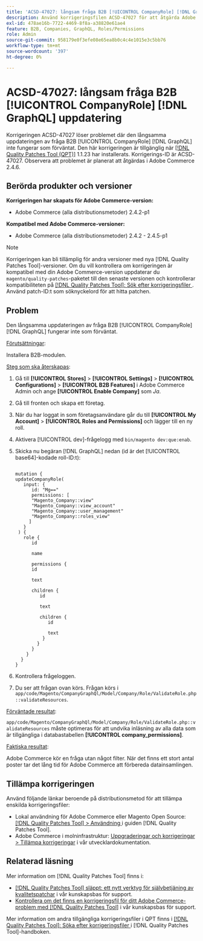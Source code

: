 ```yaml
---
title: 'ACSD-47027: långsam fråga B2B [!UICONTROL CompanyRole] [!DNL GraphQL] update'
description: Använd korrigeringsfilen ACSD-47027 för att åtgärda Adobe Commerce-problemet där det finns en långsam uppdatering av B2B [!UICONTROL CompanyRole] [!DNL GraphQL] -frågan.
exl-id: 478ae16b-7722-4469-8f8a-a38820e61ae4
feature: B2B, Companies, GraphQL, Roles/Permissions
role: Admin
source-git-commit: 958179e0f3efe08e65ea8b0c4c4e1015e3c5bb76
workflow-type: tm+mt
source-wordcount: '397'
ht-degree: 0%

---
```


# ACSD-47027: långsam fråga B2B [!UICONTROL CompanyRole] [!DNL GraphQL] uppdatering

Korrigeringen ACSD-47027 löser problemet där den långsamma uppdateringen av fråga B2B [!UICONTROL CompanyRole] [!DNL GraphQL] inte fungerar som förväntat. Den här korrigeringen är tillgänglig när [[!DNL Quality Patches Tool (QPT)]](/help/announcements/adobe-commerce-announcements/magento-quality-patches-released-new-tool-to-self-serve-quality-patches.md) 1.1.23 har installerats. Korrigerings-ID är ACSD-47027. Observera att problemet är planerat att åtgärdas i Adobe Commerce 2.4.6.

## Berörda produkter och versioner

**Korrigeringen har skapats för Adobe Commerce-version:**
* Adobe Commerce (alla distributionsmetoder) 2.4.2-p1

**Kompatibel med Adobe Commerce-versioner:**
* Adobe Commerce (alla distributionsmetoder) 2.4.2 - 2.4.5-p1

>[!NOTE]
>
>Korrigeringen kan bli tillämplig för andra versioner med nya [!DNL Quality Patches Tool]-versioner. Om du vill kontrollera om korrigeringen är kompatibel med din Adobe Commerce-version uppdaterar du `magento/quality-patches`-paketet till den senaste versionen och kontrollerar kompatibiliteten på [[!DNL Quality Patches Tool]: Sök efter korrigeringsfiler ](https://experienceleague.adobe.com/tools/commerce-quality-patches/index.html). Använd patch-ID:t som söknyckelord för att hitta patchen.

## Problem

Den långsamma uppdateringen av fråga B2B [!UICONTROL CompanyRole] [!DNL GraphQL] fungerar inte som förväntat.

<u>Förutsättningar</u>:

Installera B2B-modulen.

<u>Steg som ska återskapas</u>:

1. Gå till **[!UICONTROL Stores]** > **[!UICONTROL Settings]** > **[!UICONTROL Configurations]** > **[!UICONTROL B2B Features]** i Adobe Commerce Admin och ange **[!UICONTROL Enable Company]** som _Ja_.
1. Gå till fronten och skapa ett företag.
1. När du har loggat in som företagsanvändare går du till **[!UICONTROL My Account]** > **[!UICONTROL Roles and Permissions]** och lägger till en ny roll.
1. Aktivera [!UICONTROL dev]-frågelogg med `bin/magento dev:que:enab`.
1. Skicka nu begäran [!DNL GraphQL] nedan (id är det [!UICONTROL base64]-kodade roll-ID:t):

   <pre><code>
   mutation {
   updateCompanyRole(
      input: {
         id: "Mg=="
         permissions: [
         "Magento_Company::view"
         "Magento_Company::view_account"
         "Magento_Company::user_management"
         "Magento_Company::roles_view"
        ]
      }
    ) {
      role {
         id

         name

         permissions {
         id

         text

         children {
            id

            text

            children {
               id

               text
             }
           }
         }
       }
     }
   }
   </code></pre>

1. Kontrollera frågeloggen.
1. Du ser att frågan ovan körs. Frågan körs i `app/code/Magento/CompanyGraphQl/Model/Company/Role/ValidateRole.php::validateResources`.

<u>Förväntade resultat</u>:

`app/code/Magento/CompanyGraphQl/Model/Company/Role/ValidateRole.php::validateResources` måste optimeras för att undvika inläsning av alla data som är tillgängliga i databastabellen **[!UICONTROL company_permissions]**.

<u>Faktiska resultat</u>:

Adobe Commerce kör en fråga utan något filter. När det finns ett stort antal poster tar det lång tid för Adobe Commerce att förbereda datainsamlingen.

## Tillämpa korrigeringen

Använd följande länkar beroende på distributionsmetod för att tillämpa enskilda korrigeringsfiler:

* Lokal användning för Adobe Commerce eller Magento Open Source: [[!DNL Quality Patches Tool] > Användning ](https://experienceleague.adobe.com/docs/commerce-operations/tools/quality-patches-tool/usage.html) i guiden [!DNL Quality Patches Tool].
* Adobe Commerce i molninfrastruktur: [Uppgraderingar och korrigeringar > Tillämpa korrigeringar](https://devdocs.magento.com/cloud/project/project-patch.html) i vår utvecklardokumentation. 

## Relaterad läsning

Mer information om [!DNL Quality Patches Tool] finns i:

* [[!DNL Quality Patches Tool] släppt: ett nytt verktyg för självbetjäning av kvalitetspatchar](/help/announcements/adobe-commerce-announcements/magento-quality-patches-released-new-tool-to-self-serve-quality-patches.md) i vår kunskapsbas för support.
* [Kontrollera om det finns en korrigeringsfil för ditt Adobe Commerce-problem med  [!DNL Quality Patches Tool]](/help/support-tools/patches-available-in-qpt-tool/check-patch-for-magento-issue-with-magento-quality-patches.md) i vår kunskapsbas för support.

Mer information om andra tillgängliga korrigeringsfiler i QPT finns i [[!DNL Quality Patches Tool]: Söka efter korrigeringsfiler ](https://experienceleague.adobe.com/tools/commerce-quality-patches/index.html) i [!DNL Quality Patches Tool]-handboken.

